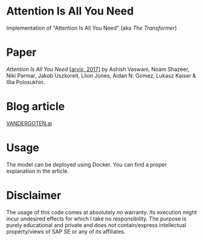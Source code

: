 # Attention Is All You Need
Implementation of "Attention Is All You Need" (aka _The Transformer_)

# Paper
*Attention Is All You Need* [[arvix, 2017](https://arxiv.org/abs/1706.03762)] by Ashish Vaswani, Noam Shazeer, Niki Parmar, Jakob Uszkoreit, Llion Jones, Aidan N. Gomez, Lukasz Kaiser & Illia Polosukhin.

# Blog article
[VANDERGOTEN.ai](http://vandergoten.ai/2018-09-18-attention-is-all-you-need/)

# Usage
The model can be deployed using Docker. You can find a proper explanation in the article.

# Disclaimer
The usage of this code comes at absolutely *no* warranty. Its execution might incur undesired effects for which I take no responsibility.
The purpose is purely educational and private and does *not* contain/express intellectual property/views of SAP SE or any of its affiliates.